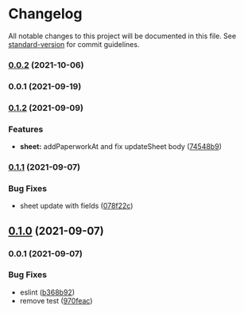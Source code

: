 # Changelog

All notable changes to this project will be documented in this file. See [standard-version](https://github.com/conventional-changelog/standard-version) for commit guidelines.

### [0.0.2](https://github.com/36node/locate-sdk-js/compare/v0.0.1...v0.0.2) (2021-10-06)

### 0.0.1 (2021-09-19)

### [0.1.2](https://github.com/36node/fill-sdk-js/compare/v0.1.1...v0.1.2) (2021-09-09)


### Features

* **sheet:** addPaperworkAt and fix updateSheet body ([74548b9](https://github.com/36node/fill-sdk-js/commit/74548b9104e673f9047d4e51bdeb3262f1f687b4))

### [0.1.1](https://github.com/36node/fill-sdk-js/compare/v0.1.0...v0.1.1) (2021-09-07)


### Bug Fixes

* sheet update with fields ([078f22c](https://github.com/36node/fill-sdk-js/commit/078f22c4d458f4437300b7915fce10e7af051696))

## [0.1.0](https://github.com/36node/fill-sdk-js/compare/v0.0.1...v0.1.0) (2021-09-07)

### 0.0.1 (2021-09-07)


### Bug Fixes

* eslint ([b368b92](https://github.com/36node/fill-sdk-js/commit/b368b9240443f54c503f21cca59ac6e28bcfc996))
* remove test ([970feac](https://github.com/36node/fill-sdk-js/commit/970feac0d6434d7f96a828244a6f0689c70d92ee))
